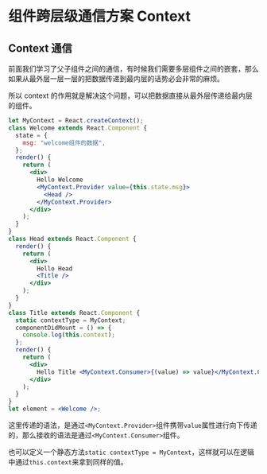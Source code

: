 # 组件跨层级通信方案 Context

## Context 通信

前面我们学习了父子组件之间的通信，有时候我们需要多层组件之间的嵌套，那么如果从最外层一层一层的把数据传递到最内层的话势必会非常的麻烦。

所以 context 的作用就是解决这个问题，可以把数据直接从最外层传递给最内层的组件。

```jsx
let MyContext = React.createContext();
class Welcome extends React.Component {
  state = {
    msg: "welcome组件的数据",
  };
  render() {
    return (
      <div>
        Hello Welcome
        <MyContext.Provider value={this.state.msg}>
          <Head />
        </MyContext.Provider>
      </div>
    );
  }
}
class Head extends React.Component {
  render() {
    return (
      <div>
        Hello Head
        <Title />
      </div>
    );
  }
}
class Title extends React.Component {
  static contextType = MyContext;
  componentDidMount = () => {
    console.log(this.context);
  };
  render() {
    return (
      <div>
        Hello Title <MyContext.Consumer>{(value) => value}</MyContext.Consumer>
      </div>
    );
  }
}
let element = <Welcome />;
```

这里传递的语法，是通过`<MyContext.Provider>`组件携带`value`属性进行向下传递的，那么接收的语法是通过`<MyContext.Consumer>`组件。

也可以定义一个静态方法`static contextType = MyContext`，这样就可以在逻辑中通过`this.context`来拿到同样的值。
